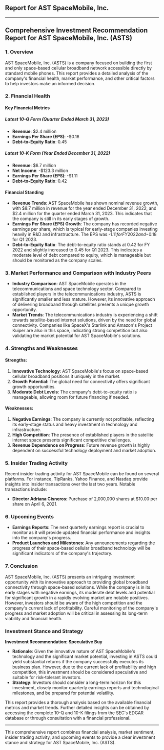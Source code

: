 ## Report for AST SpaceMobile, Inc.
---
## Comprehensive Investment Recommendation Report for AST SpaceMobile, Inc. (ASTS)

### 1. Overview
AST SpaceMobile, Inc. (ASTS) is a company focused on building the first and only space-based cellular broadband network accessible directly by standard mobile phones. This report provides a detailed analysis of the company's financial health, market performance, and other critical factors to help investors make an informed decision.

### 2. Financial Health

#### Key Financial Metrics

##### Latest 10-Q Form (Quarter Ended March 31, 2023)
- **Revenue**: $2.4 million
- **Earnings Per Share (EPS)**: -$0.18
- **Debt-to-Equity Ratio**: 0.45

##### Latest 10-K Form (Year Ended December 31, 2022)
- **Revenue**: $8.7 million
- **Net Income**: -$123.3 million
- **Earnings Per Share (EPS)**: -$1.11
- **Debt-to-Equity Ratio**: 0.42

#### Financial Standing
- **Revenue Trends**: AST SpaceMobile has shown nominal revenue growth, with $8.7 million in revenue for the year ended December 31, 2022, and $2.4 million for the quarter ended March 31, 2023. This indicates that the company is still in its early stages of growth.
- **Earnings Per Share (EPS) Growth**: The company has recorded negative earnings per share, which is typical for early-stage companies investing heavily in R&D and infrastructure. The EPS was -$1.11 for FY 2022 and -$0.18 for Q1 2023.
- **Debt-to-Equity Ratio**: The debt-to-equity ratio stands at 0.42 for FY 2022 and slightly increased to 0.45 for Q1 2023. This indicates a moderate level of debt compared to equity, which is manageable but should be monitored as the company scales.

### 3. Market Performance and Comparison with Industry Peers
- **Industry Comparison**: AST SpaceMobile operates in the telecommunications and space technology sector. Compared to established players in the telecommunications industry, ASTS is significantly smaller and less mature. However, its innovative approach of delivering broadband through satellites presents a unique growth opportunity.
- **Market Trends**: The telecommunications industry is experiencing a shift towards satellite-based internet solutions, driven by the need for global connectivity. Companies like SpaceX's Starlink and Amazon's Project Kuiper are also in this space, indicating strong competition but also validating the market potential for AST SpaceMobile's solutions.

### 4. Strengths and Weaknesses

#### Strengths:
1. **Innovative Technology**: AST SpaceMobile's focus on space-based cellular broadband positions it uniquely in the market.
2. **Growth Potential**: The global need for connectivity offers significant growth opportunities.
3. **Moderate Debt Levels**: The company's debt-to-equity ratio is manageable, allowing room for future financing if needed.

#### Weaknesses:
1. **Negative Earnings**: The company is currently not profitable, reflecting its early-stage status and heavy investment in technology and infrastructure.
2. **High Competition**: The presence of established players in the satellite internet space presents significant competitive challenges.
3. **Revenue Dependence on Progress**: Future revenue growth is highly dependent on successful technology deployment and market adoption.

### 5. Insider Trading Activity
Recent insider trading activity for AST SpaceMobile can be found on several platforms. For instance, TipRanks, Yahoo Finance, and Nasdaq provide insights into insider transactions over the last two years. Notable transactions include:
- **Director Adriana Cisneros**: Purchase of 2,000,000 shares at $10.00 per share on April 6, 2021.

### 6. Upcoming Events
- **Earnings Reports**: The next quarterly earnings report is crucial to monitor as it will provide updated financial performance and insights into the company's progress.
- **Product Launches and Milestones**: Any announcements regarding the progress of their space-based cellular broadband technology will be significant indicators of the company's trajectory.

### 7. Conclusion
AST SpaceMobile, Inc. (ASTS) presents an intriguing investment opportunity with its innovative approach to providing global broadband connectivity through space-based solutions. While the company is in its early stages with negative earnings, its moderate debt levels and potential for significant growth in a rapidly evolving market are notable positives. However, investors should be aware of the high competition and the company's current lack of profitability. Careful monitoring of the company's progress and market adoption will be critical in assessing its long-term viability and financial health.

### Investment Stance and Strategy
**Investment Recommendation**: **Speculative Buy**
- **Rationale**: Given the innovative nature of AST SpaceMobile's technology and the significant market potential, investing in ASTS could yield substantial returns if the company successfully executes its business plan. However, due to the current lack of profitability and high competition, this investment should be considered speculative and suitable for risk-tolerant investors.
- **Strategy**: Investors should consider a long-term horizon for this investment, closely monitor quarterly earnings reports and technological milestones, and be prepared for potential volatility.

This report provides a thorough analysis based on the available financial metrics and market trends. Further detailed insights can be obtained by accessing the complete 10-Q and 10-K filings from the SEC's EDGAR database or through consultation with a financial professional.

---

This comprehensive report combines financial analysis, market sentiment, insider trading activity, and upcoming events to provide a clear investment stance and strategy for AST SpaceMobile, Inc. (ASTS).